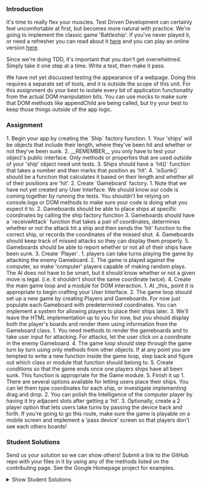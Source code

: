 ### Introduction
It's time to really flex your muscles.  Test Driven Development can certainly feel uncomfortable at first, but becomes more natural with practice.  We're going to implement the classic game 'Battleship'.  If you've never played it, or need a refresher you can read about it [here](https://en.wikipedia.org/wiki/Battleship_(game)) and you can play an online version [here](http://en.battleship-game.org/).

Since we're doing TDD, it's important that you don't get overwhelmed.  Simply take it one step at a time.  Write a test, then make it pass.

We have not yet discussed testing the appearance of a webpage.  Doing this requires a separate set of tools, and it is outside the scope of this unit.  For this assignment do your best to isolate every bit of application functionality from the actual DOM manipulation bits.  You can use mocks to make sure that DOM methods like appendChild are being called, but try your best to keep those things outside of the app logic.

### Assignment

<div class="lesson-content__panel" markdown="1">
1. Begin your app by creating the `Ship` factory function.  
   1. Your 'ships' will be objects that include their length, where they've been hit and whether or not they've been sunk.
   2. __REMEMBER__ you only have to test your object's public interface.  Only methods or properties that are used outside of your 'ship' object need unit tests.
   3. Ships should have a `hit()` function that takes a number and then marks that position as 'hit'.
   4. `isSunk()` should be a function that calculates it based on their length and whether all of their positions are 'hit'.
2. Create `Gameboard` factory.
   1. Note that we have not yet created any User Interface.  We should know our code is coming together by running the tests.  You shouldn't be relying on console.logs or DOM methods to make sure your code is doing what you expect it to.
   2. Gameboards should be able to place ships at specific coordinates by calling the ship factory function
   3. Gameboards should have a `receiveAttack` function that takes a pair of coordinates, determines whether or not the attack hit a ship and then sends the 'hit' function to the correct ship, or records the coordinates of the missed shot.
   4. Gameboards should keep track of missed attacks so they can display them properly.
   5. Gameboards should be able to report whether or not all of their ships have been sunk.
3. Create `Player`.
   1. players can take turns playing the game by attacking the enemy Gameboard.
   2. The game is played against the computer, so make 'computer' players capable of making random plays.  The AI does not have to be smart, but it should know whether or not a given move is legal. (i.e. it shouldn't shoot the same coordinate twice).
4. Create the main game loop and a module for DOM interaction.
   1. At _this_ point it is appropriate to begin crafting your User Interface.
   2. The game loop should set up a new game by creating Players and Gameboards.  For now just populate each Gameboard with predetermined coordinates.  You can implement a system for allowing players to place their ships later.
   3. We'll leave the HTML implementation up to you for now, but you should display both the player's boards and render them using information from the Gameboard class.
      1. You need methods to render the gameboards and to take user input for attacking.  For attacks, let the user click on a coordinate in the enemy Gameboard.
   4. The game loop should step through the game turn by turn using only methods from other objects.  If at any point you are tempted to write a new function inside the game loop, step back and figure out which class or module that function should belong to.
   5. Create conditions so that the game ends once one players ships have all been sunk.  This function is appropriate for the Game module.
5. Finish it up
   1. There are several options available for letting users place their ships.  You can let them type coordinates for each ship, or investigate implementing drag and drop.
   2. You can polish the Intelligence of the computer player by having it try adjacent slots after getting a 'hit'.
   3. Optionally, create a 2 player option that lets users take turns by passing the device back and forth.  If you're going to go this route, make sure the game is playable on a mobile screen and implement a 'pass device' screen so that players don't see each others boards!
</div>

###  Student Solutions
Send us your solution so we can show others! Submit a link to the GitHub repo with your files in it by using any of the methods listed on the contributing page.  See the Google Homepage project for examples.

<details markdown="block">
  <summary> Show Student Solutions </summary>

- Add your solution below this line!
- [guyroberts21's Solution](https://github.com/guyroberts21/battleship) - [View in Browser](https://guyroberts21.github.io/battleship/)
- [ray0h's Solution](https://github.com/ray0h/TOP-Battleship) - [View in Browser](https://ray0h.github.io/TOP-Battleship/)
- [mjwills-inf's Soulution](https://github.com/mjwills-inf/-TOP-battleship) - [View in Browser](https://mjwills-inf.github.io/-TOP-battleship/)
- [Rizwan's Soulution](https://github.com/xRizwan/TDD-Battleship) - [View in Browser](https://xrizwan.github.io/TDD-Battleship/)
- [Kevin's Soulution](https://github.com/Kevlar2222/battleships/tree/master) - [View in Browser](https://kevlar2222.github.io/battleships/)
- [Akram's Soulution](https://github.com/Ghanna96/battleship) - [View in Browser](https://ghanna96.github.io/battleship/)
- [vonhoro's Solution](https://github.com/vonhoro/Battleships) - [View in Browser](https://vonhoro.github.io/Battleships/)
- [Luky's Solution](https://github.com/lcyne/battleship) - [View in Browser](https://lcyne.github.io/battleship/)
- [Juan Oxmar's Solution](https://github.com/juanoxmar/battleship) - [View in Browser](https://juanoxmar.github.io/battleship/)
- [Andres Ruiz's Solution](https://github.com/Andrsrz/battleship) - [View in Browser](https://andrsrz.github.io/battleship/)
- [hu-ng's Solution](https://github.com/hu-ng/battleship) - [View in Browser](https://hu-ng.github.io/battleship/)
- [Jdonahue135's Solution](https://github.com/jdonahue135/battleship) - [View in Browser](https://jdonahue135.github.io/battleship/)
- [Kevin Vuong's Solution](https://github.com/fffear/battleship) - [View in Browser](https://fffear.github.io/battleship/)
- [Katarzyna Kaswen-Wilk's Solution](https://github.com/kikupiku/battleships) - [View in Browser](https://kikupiku.github.io/battleships/)
- [Disco Trooper's Solution](https://github.com/disco-trooper/battleship) - [View in Browser](https://disco-trooper.github.io/battleship/)
- [Julio's Solution](https://github.com/julio22b/battleship) - [View in Browser](https://julio22b.github.io/battleship/)
- [Braxton Lemmon's Solution](https://github.com/braxtonlemmon/battleship-react) - [View in Browser](https://braxtonlemmon.github.io/battleship-react/)
- [rainmodred's Solution](https://github.com/rainmodred/react-battleship) - [View in Browser](https://rainmodred.github.io/react-battleship/)
- [martink-rsa's Solution](https://github.com/martink-rsa/Battleships) - [View in Browser](https://martink-rsa.github.io/Battleships/)
- [Igorashs's Solution](https://github.com/igorashs/vue-battleship) - [View in Browser](https://igorashs.github.io/vue-battleship/)
- [Jason McKee's Solution](https://github.com/jttmckee/vue-battleship) - [View in Browser](https://jttmckee.github.io/vue-battleship/)
- [Ryan's and Dipto's Solution](https://github.com/rvvergara/battleship) - [View in Browser](https://ryto-battleship-game.netlify.com/)
- [Max Garber's Solution](https://github.com/bubblebooy/Odin-Javascript/tree/master/battleship) - [View in Browser](https://bubblebooy.github.io/Odin-Javascript/battleship/build/index.html)
- [Kyle and Paul's Solution](https://github.com/jklemon17/battleship) - [View in Browser](https://jklemon17.github.io/battleship)
- [theghall's Solution](https://github.com/theghall/odin-battleship) - [View in Browser](https://theghall.github.io/odin-battleship/)
- [brxck's Solution](https://github.com/brxck/odin-battleship) - [View in Browser](https://brockmcelroy.com/odin-battleship/)
- [alexfuro's Solution](https://github.com/alexfuro/odin_battleship) - [View in Browser](https://alexfuro.github.io/odin_battleship/)
- [Heyalvaro's Solution](https://github.com/heyalvaro/battleship.js) - [View in Browser](http://heyalvaro.com/battleship.js/)
- [Halkim44's Solution](https://github.com/halkim44/battleship-game) - [View in Browser](https://halkim44.github.io/battleship-game/)
- [Kelvin Liang's Solution](https://github.com/kelvin8773/odin-battle-ship) - [View in Browser](https://battleshipgame.netlify.com/)
- [Austin Ftacnik's Solution](https://github.com/aplyd/battleship) - [View in Browser](https://aplyd.github.io/battleship/)
- [ranmaru22's Solution](https://github.com/ranmaru22/battleship) - [View in Browser](https://ranmaru22.github.io/battleship/)
- [barrysweeney's Solution](https://github.com/barrysweeney/battleship) - [View in Browser](https://barrysweeney.github.io/battleship/)
- [Rey van den Berg's Solution](https://github.com/Rey810/Battleship/tree/master/battleship) - [View in Browser](https://react-battleship-reythedev.netlify.app)
- [Joe Thompson's Solution](https://github.com/jlthompso/battleship) - [View in Browser](https://jlthompso.github.io/battleship/)
- [Nijepa's Solution](https://github.com/nijepa/project-battleship) - [View in Browser](https://nijepa.github.io/project-battleship/)
- [kbrdsk's Solution](https://github.com/kbrdsk/battleship) - [View in Browser](https://kbrdsk.github.io/battleship/)
</details>
